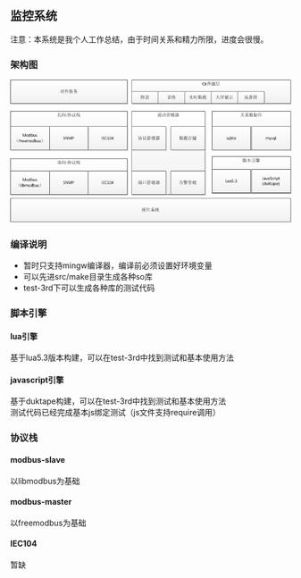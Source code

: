 ## 监控系统
注意：本系统是我个人工作总结，由于时间关系和精力所限，进度会很慢。

### 架构图
![架构图](doc/architecture.png)


### 编译说明
- 暂时只支持mingw编译器，编译前必须设置好环境变量
- 可以先进src/make目录生成各种so库
- test-3rd下可以生成各种库的测试代码

### 脚本引擎

#### lua引擎
基于lua5.3版本构建，可以在test-3rd中找到测试和基本使用方法

#### javascript引擎
基于duktape构建，可以在test-3rd中找到测试和基本使用方法  
测试代码已经完成基本js绑定测试（js文件支持require调用）  

### 协议栈

#### modbus-slave
以libmodbus为基础

#### modbus-master
以freemodbus为基础

#### IEC104
暂缺